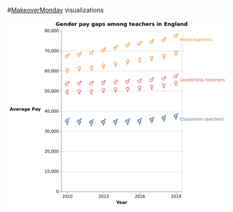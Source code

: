 #[MakeoverMonday](https://www.makeovermonday.co.uk/#) visualizations

![week of 2020-9-14](https://raw.githubusercontent.com/ShengpeiWang/makeover_monday/master/visualization.png)
